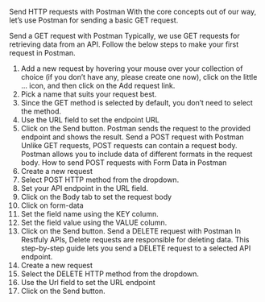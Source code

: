 Send HTTP requests with Postman
With the core concepts out of our way, let’s use Postman for sending a basic GET request.

Send a GET request with Postman
Typically, we use GET requests for retrieving data from an API. Follow the below steps to make your first
request in Postman.
1. Add a new request by hovering your mouse over your collection of choice (if you don’t have any, please
create one now), click on the little ... icon, and then click on the Add request link.
2. Pick a name that suits your request best.
3. Since the GET method is selected by default, you don’t need to select the method.
4. Use the URL field to set the endpoint URL
5. Click on the Send button. Postman sends the request to the provided endpoint and shows the result.
Send a POST request with Postman
Unlike GET requests, POST requests can contain a request body. Postman allows you to include data of
different formats in the request body.
How to send POST requests with Form Data in Postman
1. Create a new request
2. Select POST HTTP method from the dropdown.
3. Set your API endpoint in the URL field.
4. Click on the Body tab to set the request body
5. Click on form-data
6. Set the field name using the KEY column.
7. Set the field value using the VALUE column.
8. Click on the Send button.
Send a DELETE request with Postman
In Restfuly APIs, Delete requests are responsible for deleting data. This step-by-step guide lets you send
a DELETE request to a selected API endpoint.
1. Create a new request
2. Select the DELETE HTTP method from the dropdown.
3. Use the Url field to set the URL endpoint
4. Click on the Send button.

